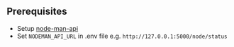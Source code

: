 ## Prerequisites
- Setup <a href="https://github.com/jackn100001/node-man-api.git">node-man-api</a>
- Set ```NODEMAN_API_URL``` in .env file e.g. ```http://127.0.0.1:5000/node/status```